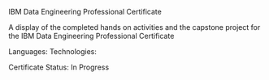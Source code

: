 IBM Data Engineering Professional Certificate

A display of the completed hands on activities and the capstone project for the IBM Data Engineering Professional Certificate

Languages: 
Technologies: 

Certificate Status: In Progress
